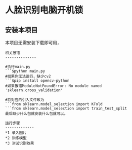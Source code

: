 人脸识别电脑开机锁  
============================  
安装本项目  
-------------  
本项目无需安装下载即可用，
```git clone https://github.com/fucker007/Face-Recognition.git  
相关报错  
--------------    

#执行main.py  
```$python main.py  
#如果你无法运行，缺少cv2  
```$pip install opencv-python  
#如果报错ModuleNotFoundError: No module named 'sklearn.cross_validation'  

#将对应的引入文件改为  
```from sklearn.model_selection import KFold  
```from sklearn.model_selection import train_test_split  
最后缺少什么包就安装什么包就可以。  

运行步骤  
-------------  
*1 录入图片
*2 训练模型
*3 测试识别效果

